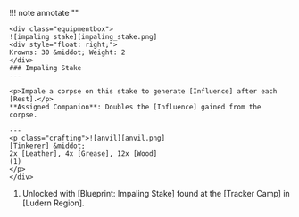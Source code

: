 !!! note annotate ""

    <div class="equipmentbox">
    ![impaling stake][impaling_stake.png]
    <div style="float: right;">
    Krowns: 30 &middot; Weight: 2
    </div>
    ### Impaling Stake
    ---

    <p>Impale a corpse on this stake to generate [Influence] after each [Rest].</p>
    **Assigned Companion**: Doubles the [Influence] gained from the corpse.

    ---
    <p class="crafting">![anvil][anvil.png] 
    [Tinkerer] &middot; 
    2x [Leather], 4x [Grease], 12x [Wood]
    (1)
    </p>
    </div>
1.  Unlocked with [Blueprint: Impaling Stake] found at the [Tracker Camp] in [Ludern Region].